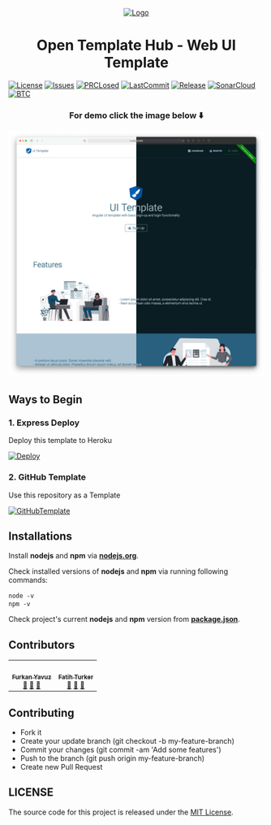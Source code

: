 <p align="center">
  <a href="https://www.linkedin.com/company/open-template-hub">
    <img src="https://avatars2.githubusercontent.com/u/65504426?s=200&v=4" alt="Logo">
  </a>
</p>

<h1 align="center">
Open Template Hub - Web UI Template
</h1>

[![License](https://img.shields.io/github/license/open-template-hub/web-ui-template?color=2F7488&style=for-the-badge)](LICENSE)
[![Issues](https://img.shields.io/github/issues/open-template-hub/web-ui-template?color=2F7488&style=for-the-badge)](https://github.com/open-template-hub/web-ui-template/issues)
[![PRCLosed](https://img.shields.io/github/issues-pr-closed-raw/open-template-hub/web-ui-template?color=2F7488&style=for-the-badge)](https://github.com/open-template-hub/web-ui-template/pulls?q=is%3Apr+is%3Aclosed)
[![LastCommit](https://img.shields.io/github/last-commit/open-template-hub/web-ui-template?color=2F7488&style=for-the-badge)](https://github.com/open-template-hub/web-ui-template/commits/master)
[![Release](https://img.shields.io/github/release/open-template-hub/web-ui-template?include_prereleases&color=2F7488&style=for-the-badge)](https://github.com/open-template-hub/web-ui-template/releases)
[![SonarCloud](https://img.shields.io/sonar/quality_gate/open-template-hub_web-ui-template?server=https%3A%2F%2Fsonarcloud.io&label=Sonar%20Cloud&style=for-the-badge&logo=sonarcloud)](https://sonarcloud.io/dashboard?id=open-template-hub_web-ui-template)
[![BTC](https://img.shields.io/badge/Donate-BTC-ORANGE?color=F5922F&style=for-the-badge&logo=bitcoin)](https://commerce.coinbase.com/checkout/8313af5f-de48-498d-b2cb-d98819ca7d5e)

<h3 align="center">
  For demo click the image below ⬇️
</p>

<p align="center">
  <a href="https://oth-web-app.herokuapp.com">
    <img src="https://raw.githubusercontent.com/open-template-hub/open-template-hub.github.io/master/assets/products/web-ui/screenshot.png" alt="Screenshot" width="800px">
  </a>
</p>

## Ways to Begin

### 1. Express Deploy

Deploy this template to Heroku

[![Deploy](https://img.shields.io/badge/Deploy_to-Heroku-7056bf.svg?style=for-the-badge&logo=heroku)](https://heroku.com/deploy?template=https://github.com/open-template-hub/web-ui-template)

### 2. GitHub Template

Use this repository as a Template

[![GitHubTemplate](https://img.shields.io/badge/GitHub-Template-24292e.svg?style=for-the-badge&logo=github)](https://github.com/open-template-hub/web-ui-template/generate)

## Installations

Install **nodejs** and **npm** via **[nodejs.org](https://nodejs.org)**.

Check installed versions of **nodejs** and **npm** via running following commands:

```
node -v
npm -v
```

Check project's current **nodejs** and **npm** version from **[package.json](package.json)**.

## Contributors

<!-- ALL-CONTRIBUTORS-LIST:START - Do not remove or modify this section -->
<!-- prettier-ignore-start -->
<!-- markdownlint-disable -->
<table>
  <tr>
    <td align="center"><a href="https://github.com/furknyavuz"><img src="https://avatars0.githubusercontent.com/u/2248168?s=460&u=435ef6ade0785a7a135ce56cae751fb3ade1d126&v=4" width="100px;" alt=""/><br /><sub><b>Furkan Yavuz</b></sub></a><br /><a href="https://github.com/open-template-hub/web-ui-template/issues/created_by/furknyavuz" title="Answering Questions">💬</a> <a href="https://github.com/open-template-hub/web-ui-template/commits?author=furknyavuz" title="Documentation">📖</a> <a href="https://github.com/open-template-hub/web-ui-template/pulls?q=is%3Apr+reviewed-by%3Afurknyavuz" title="Reviewed Pull Requests">👀</a></td>
    <td align="center"><a href="https://github.com/fatihturker"><img src="https://avatars1.githubusercontent.com/u/2202179?s=460&u=261b1129e7106c067783cb022ab9999aad833bdc&v=4" width="100px;" alt=""/><br /><sub><b>Fatih Turker</b></sub></a><br /><a href="https://github.com/open-template-hub/web-ui-template/issues/created_by/fatihturker" title="Answering Questions">💬</a> <a href="https://github.com/open-template-hub/web-ui-template/commits?author=fatihturker" title="Documentation">📖</a> <a href="https://github.com/open-template-hub/web-ui-template/pulls?q=is%3Apr+reviewed-by%3Afatihturker" title="Reviewed Pull Requests">👀</a></td>
  </tr>
</table>

<!-- markdownlint-enable -->
<!-- prettier-ignore-end -->
<!-- ALL-CONTRIBUTORS-LIST:END -->

## Contributing

* Fork it
* Create your update branch (git checkout -b my-feature-branch)
* Commit your changes (git commit -am 'Add some features')
* Push to the branch (git push origin my-feature-branch)
* Create new Pull Request

## LICENSE

The source code for this project is released under the [MIT License](LICENSE).
